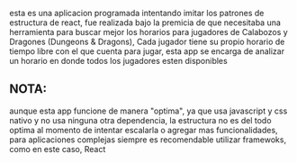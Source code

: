 esta es una aplicacion programada intentando imitar los patrones de estructura de react, fue realizada bajo la premicia de que necesitaba una herramienta para buscar mejor los horarios para jugadores de Calabozos y Dragones (Dungeons & Dragons), Cada jugador tiene su propio horario de tiempo libre con el que cuenta para jugar, esta app se encarga de analizar un horario en donde todos los jugadores esten disponibles

## NOTA:
aunque esta app funcione de manera "optima", ya que usa javascript y css nativo y no usa ninguna otra dependencia, la estructura no es del todo optima al momento de intentar escalarla o agregar mas funcionalidades, para aplicaciones complejas siempre es recomendable utilizar framewoks, como en este caso, React